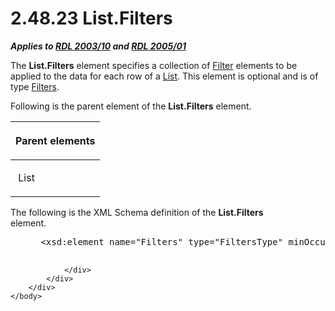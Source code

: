 <html dir="LTR" xmlns:mshelp="http://msdn.microsoft.com/mshelp" xmlns:ddue="http://ddue.schemas.microsoft.com/authoring/2003/5" xmlns:xlink="http://www.w3.org/1999/xlink" xmlns:tool="http://www.microsoft.com/tooltip">
    <head>
        <meta http-equiv="Content-Type" content="text/html; CHARSET=utf-8"></meta>
        <meta name="save" content="history"></meta>
        <title>2.48.23 List.Filters</title>
        <xml>
            <mshelp:toctitle title="2.48.23 List.Filters"></mshelp:toctitle>
            <mshelp:rltitle title="[MS-RDL]: List.Filters"></mshelp:rltitle>
            <mshelp:keyword index="A" term="8ad77acd-e755-42dd-a494-5166ad8e1550"></mshelp:keyword>
            <mshelp:attr name="DCSext.ContentType" value="open specification"></mshelp:attr>
            <mshelp:attr name="AssetID" value="8ad77acd-e755-42dd-a494-5166ad8e1550"></mshelp:attr>
            <mshelp:attr name="TopicType" value="kbRef"></mshelp:attr>
            <mshelp:attr name="DCSext.Title" value="[MS-RDL]: List.Filters" />
        </xml>
    </head>
    <body>
        <div id="header">
            <h1 class="heading">2.48.23 List.Filters</h1>
        </div>
        <div id="mainSection">
            <div id="mainBody">
                <div id="allHistory" class="saveHistory"></div>
                <div id="sectionSection0" class="section" name="collapseableSection">
                    

<p><b><i>Applies to </i></b><a href="a7e2ad00-07c8-4f6d-80ab-3ad55df7b233.md"><b><i>RDL 2003/10</i></b></a><b>
<i>and </i></b><a href="3ebe2912-4958-4832-b391-cad1f5e13338.md"><b><i>RDL 2005/01</i></b></a></p>

<p>The <b>List.Filters</b> element specifies a collection of <a href="c0f6a66a-1055-4f4d-b1e7-4fc47b588ed2.md">Filter</a> elements to be
applied to the data for each row of a <a href="ea4c625c-0558-4fb3-b3b8-bde6c160b1e2.md">List</a>. This element is
optional and is of type <a href="4075354a-2747-4ce0-ba0f-3e32a950f605.md">Filters</a>.
</p>

<p>Following is the parent element of the <b>List.Filters</b>
element.</p>

<table>
 <thead>
  <tr>
   <th>
   <p>Parent elements</p>
   </th>
  </tr>
 </thead>
 <tr>
  <td>
  <p> List </p>
  </td>
 </tr>
</table>

<p>The following is the XML Schema definition of the <b>List.Filters</b>
element.           </p>

<dl>
<dd>
<div><pre> &lt;xsd:element name=&quot;Filters&quot; type=&quot;FiltersType&quot; minOccurs=&quot;0&quot; /&gt;
  
</pre></div>
</dd></dl>


                </div>
            </div>
        </div>
    </body>
</html>